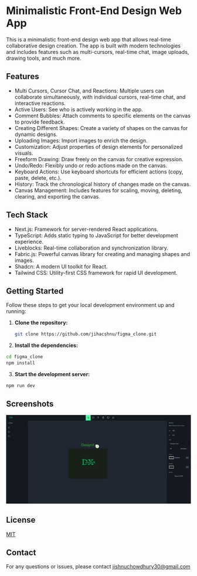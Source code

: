 # Minimalistic Front-End Design Web App

This is a minimalistic front-end design web app that allows real-time collaborative design creation. The app is built with modern technologies and includes features such as multi-cursors, real-time chat, image uploads, drawing tools, and much more.








    




## Features

- Multi Cursors, Cursor Chat, and Reactions: Multiple users can collaborate simultaneously, with individual cursors, real-time chat, and interactive reactions.
- Active Users: See who is actively working in the app.
- Comment Bubbles: Attach comments to specific elements on the canvas to provide feedback.
- Creating Different Shapes: Create a variety of shapes on the canvas for dynamic designs.
- Uploading Images: Import images to enrich the design.
- Customization: Adjust properties of design elements for personalized visuals.
- Freeform Drawing: Draw freely on the canvas for creative expression.
- Undo/Redo: Flexibly undo or redo actions made on the canvas.
- Keyboard Actions: Use keyboard shortcuts for efficient actions (copy, paste, delete, etc.).
- History: Track the chronological history of changes made on the canvas.
- Canvas Management: Includes features for scaling, moving, deleting, clearing, and exporting the canvas.





## Tech Stack

- Next.js: Framework for server-rendered React applications.
- TypeScript: Adds static typing to JavaScript for better development experience.
- Liveblocks: Real-time collaboration and synchronization library.
- Fabric.js: Powerful canvas library for creating and managing shapes and images.
- Shadcn: A modern UI toolkit for React.
- Tailwind CSS: Utility-first CSS framework for rapid UI development.

## Getting Started

Follow these steps to get your local development environment up and running:

1. **Clone the repository:**

   ```bash
   git clone https://github.com/jihacshnu/figma_clone.git
   ```
  
2.  **Install the dependencies:**
  
  ```bash
 cd figma_clone
 npm install
 ```

 3. **Start the development server:**
 ```bash
 npm run dev
```
## Screenshots

![App Screenshot](https://github.com/jihacshnu/figma_clone/blob/795dcaeefb6b08df08f5d9be3133cc5f9042cc4b/Screenshot%20from%202024-12-10%2020-35-57.png)


## License

[MIT](https://choosealicense.com/licenses/mit/)

## Contact
 For any questions or issues, please contact jishnuchowdhury30@gmail.com
